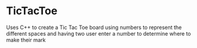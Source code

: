 # TicTacToe
Uses C++ to create a Tic Tac Toe board using numbers to represent the different spaces and having two user enter a number to determine where to make their mark
